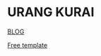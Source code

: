 # URANG KURAI

[BLOG](http://urang-kurai.blogspot.com/)

[Free template](http://urang-kurai.blogspot.com/search/label/template?max-results=8)
